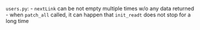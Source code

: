 `users.py`: 
    - `nextLink` can be not empty multiple times w/o any data returned 
    - when `patch_all` called, it can happen that `init_readt` does not stop for a long time
